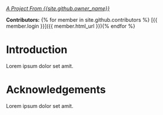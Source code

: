 *[A Project From {{site.github.owner_name}}]({{site.github.owner_url}})*

**Contributors:** {% for member in site.github.contributors %} [{{ member.login }}]({{ member.html_url }}){% endfor %}

# Introduction
Lorem ipsum dolor set amit.

# Acknowledgements
Lorem ipsum dolor set amit.
